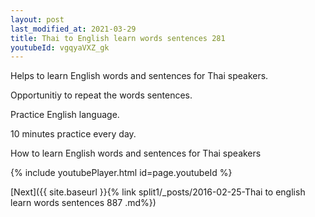 ```yaml
---
layout: post
last_modified_at: 2021-03-29
title: Thai to English learn words sentences 281 
youtubeId: vgqyaVXZ_gk
---
```

 
 
Helps to learn English words and sentences for Thai speakers.

Opportunitiy to repeat the words sentences. 

Practice English language. 
 
10 minutes practice every day. 
 
How to learn English words and sentences for Thai speakers 
 
{% include youtubePlayer.html id=page.youtubeId %}
 
 
[Next]({{ site.baseurl }}{% link  split1/_posts/2016-02-25-Thai to english learn words sentences 887 .md%})
 
